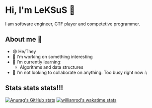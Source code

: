 # Hi, I'm LeKSuS 👋
I am software engineer, CTF player and competetive programmer.

## About me :slightly_smiling_face:
- 😄 He/They
- 🔭 I'm working on something interesting
- 🌱 I’m currently learning:
  - Algorithms and data structures
- 👯 I’m not looking to collaborate on anything. Too busy right now :\


## Stats stats stats!!!
[![Anurag's GitHub stats](https://github-readme-stats.vercel.app/api?username=LeKSuS-04&show_icons=true&theme=omni )](https://github.com/LeKSuS-04)
[![willianrod's wakatime stats](https://github-readme-stats.vercel.app/api/wakatime?username=LeKSuS&custom_title=All-Time+Coding+Activity&theme=omni&layout=compact)](https://wakatime.com/@LeKSuS)
